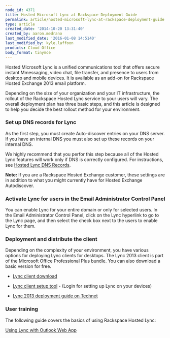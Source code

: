 ```yaml
---
node_id: 4371
title: Hosted Microsoft Lync at Rackspace Deployment Guide
permalink: article/hosted-microsoft-lync-at-rackspace-deployment-guide
type: article
created_date: '2014-10-20 13:31:40'
created_by: aaron.medrano
last_modified_date: '2016-01-08 14:5140'
last_modified_by: kyle.laffoon
products: Cloud Office
body_format: tinymce
---
```


Hosted Microsoft Lync is a unified communications tool that offers
secure instant Mmessaging, video chat, file transfer, and presence to
users from desktop and mobile devices. It is available as an add-on
for Rackspace Hosted Exchange 2013 email platform.

Depending on the size of your organization and your IT infrastructure,
the rollout of the Rackspace Hosted Lync service to your users will
vary. The overall deployment plan has three basic steps, and this
article is designed to help you decide the best rollout method for your
environment.

### **Set up DNS records for Lync**

As the first step, you must create Auto-discover entries on your DNS
server.  If you have an internal DNS you must also set up these records
on your internal DNS.

We highly recommend that you perfor this step because all of the Hosted
Lync features will work only if DNS is correctly configured. For
instructions, see [Hosted Lync DNS
Records](http://www.rackspace.com/knowledge_center/article/set-up-dns-records-for-email-and-hosted-lync#LyncDNSSetUp).

**Note:** If you are a Rackspace Hosted Exchange customer, these
settings are in addition to what you might currently have for Hosted
Exchange Autodiscover.

### **Activate Lync for users in the Email Administrator Control Panel**

You can enable Lync for your entire domain or only for selected users.
In the Email Administrator Control Panel, click on the Lync hyperlink to
go to the Lync page, and then select the check box next to the users to
enable Lync for them.

### Deployment and distribute the client

Depending on the complexity of your environment, you have various
options for deploying Lync clients for desktops. The Lync 2013 client is
part of the Microsoft Office Professional Plus bundle. You can also
download a basic version for free. 

-   [Lync
    client download](http://www.rackspace.com/knowledge_center/article/lync-downloads)

-   [Lync client setup tool](https://emailhelp.rackspace.com/) - (Login
    for setting up Lync on your devices)

-   [Lync 2013 deployment guide on
    Technet](http://technet.microsoft.com/en-us/library/jj204827.aspx) 

### User training

The following guide covers the basics of using Rackspace Hosted Lync:

[Using Lync with Outlook Web
App](http://www.rackspace.com/knowledge_center/article/lync-owa-guide)

